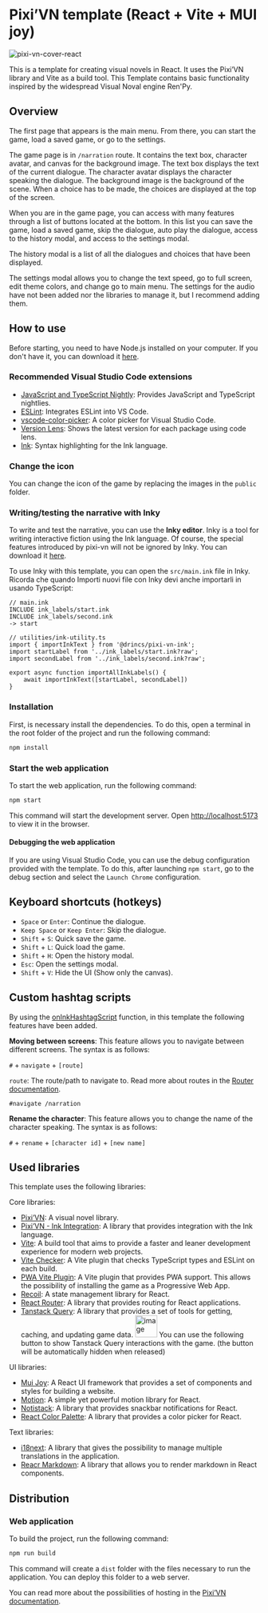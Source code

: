 # Pixi’VN template (React + Vite + MUI joy)

![pixi-vn-cover-react](https://github.com/user-attachments/assets/2abc8047-be07-487d-bf9b-de1c1f7c2ca2)

This is a template for creating visual novels in React. It uses the Pixi’VN library and Vite as a build tool.
This Template contains basic functionality inspired by the widespread Visual Noval engine Ren'Py.

## Overview

The first page that appears is the main menu. From there, you can start the game, load a saved game, or go to the settings.

The game page is in `/narration` route. It contains the text box, character avatar, and canvas for the background image. The text box displays the text of the current dialogue. The character avatar displays the character speaking the dialogue. The background image is the background of the scene.
When a choice has to be made, the choices are displayed at the top of the screen.

When you are in the game page, you can access with many features through a list of buttons located at the bottom. In this list you can save the game, load a saved game, skip the dialogue, auto play the dialogue, access to the history modal, and access to the settings modal.

The history modal is a list of all the dialogues and choices that have been displayed.

The settings modal allows you to change the text speed, go to full screen, edit theme colors, and change go to main menu. The settings for the audio have not been added nor the libraries to manage it, but I recommend adding them.

## How to use

Before starting, you need to have Node.js installed on your computer. If you don't have it, you can download it [here](https://nodejs.org/).

### Recommended Visual Studio Code extensions

* [JavaScript and TypeScript Nightly](https://marketplace.visualstudio.com/items?itemName=ms-vscode.vscode-typescript-next): Provides JavaScript and TypeScript nightlies.
* [ESLint](https://marketplace.visualstudio.com/items?itemName=dbaeumer.vscode-eslint): Integrates ESLint into VS Code.
* [vscode-color-picker](https://marketplace.visualstudio.com/items?itemName=antiantisepticeye.vscode-color-picker): A color picker for Visual Studio Code.
* [Version Lens](https://marketplace.visualstudio.com/items?itemName=pflannery.vscode-versionlens): Shows the latest version for each package using code lens.
* [Ink](https://marketplace.visualstudio.com/items?itemName=bruno-dias.ink): Syntax highlighting for the Ink language.

### Change the icon

You can change the icon of the game by replacing the images in the `public` folder.

### Writing/testing the narrative with Inky

To write and test the narrative, you can use the **Inky editor**. Inky is a tool for writing interactive fiction using the Ink language. Of course, the special features introduced by pixi-vn will not be ignored by Inky. You can download it [here](https://www.inklestudios.com/ink/).

To use Inky with this template, you can open the `src/main.ink` file in Inky. Ricorda che quando Importi nuovi file con Inky devi anche importarli in usando TypeScript:

```ink
// main.ink
INCLUDE ink_labels/start.ink
INCLUDE ink_labels/second.ink
-> start
```

```tsx
// utilities/ink-utility.ts
import { importInkText } from '@drincs/pixi-vn-ink';
import startLabel from '../ink_labels/start.ink?raw';
import secondLabel from '../ink_labels/second.ink?raw';

export async function importAllInkLabels() {
    await importInkText([startLabel, secondLabel])
}
```

### Installation

First, is necessary install the dependencies. To do this, open a terminal in the root folder of the project and run the following command:

```bash
npm install
```

### Start the web application

To start the web application, run the following command:

```bash
npm start
```

This command will start the development server. Open [http://localhost:5173](http://localhost:5173) to view it in the browser.

#### Debugging the web application

If you are using Visual Studio Code, you can use the debug configuration provided with the template. To do this, after launching `npm start`, go to the debug section and select the `Launch Chrome` configuration.

## Keyboard shortcuts (hotkeys)

* `Space` or `Enter`: Continue the dialogue.
* `Keep Space` or `Keep Enter`: Skip the dialogue.
* `Shift` + `S`: Quick save the game.
* `Shift` + `L`: Quick load the game.
* `Shift` + `H`: Open the history modal.
* `Esc`: Open the settings modal.
* `Shift` + `V`: Hide the UI (Show only the canvas).

## Custom hashtag scripts

By using the [onInkHashtagScript](https://pixi-vn.web.app/ink/ink-hashtag.html) function, in this template the following features have been added.

**Moving between screens**: This feature allows you to navigate between different screens. The syntax is as follows:

`#` + `navigate` + `[route]`

`route`: The route/path to navigate to. Read more about routes in the [Router documentation](https://pixi-vn.web.app/start/interface-navigate.html).

```ink
#navigate /narration
```

**Rename the character**: This feature allows you to change the name of the character speaking. The syntax is as follows:

`#` + `rename` + `[character id]` + `[new name]`

## Used libraries

This template uses the following libraries:

Core libraries:

* [Pixi’VN](https://www.npmjs.com/package/@drincs/pixi-vn): A visual novel library.
* [Pixi’VN - Ink Integration](https://www.npmjs.com/package/@drincs/pixi-vn-ink): A library that provides integration with the Ink language.
* [Vite](https://vitejs.dev/): A build tool that aims to provide a faster and leaner development experience for modern web projects.
* [Vite Checker](https://www.npmjs.com/package/vite-plugin-checker): A Vite plugin that checks TypeScript types and ESLint on each build.
* [PWA Vite Plugin](https://vite-pwa-org.netlify.app): A Vite plugin that provides PWA support. This allows the possibility of installing the game as a Progressive Web App.
* [Recoil](https://recoiljs.org/): A state management library for React.
* [React Router](https://reactrouter.com/): A library that provides routing for React applications.
* [Tanstack Query](https://tanstack.com/tanstack-query/): A library that provides a set of tools for getting, caching, and updating game data.
  <img width="44" alt="image" src="https://github.com/user-attachments/assets/bf70dddc-68c0-48f4-9c41-74c22f54e3d1">
  You can use the following button to show Tanstack Query interactions with the game. (the button will be automatically hidden when released)

UI libraries:

* [Mui Joy](https://mui.com/joy-ui/getting-started/): A React UI framework that provides a set of components and styles for building a website.
* [Motion](https://motion.dev/): A simple yet powerful motion library for React.
* [Notistack](https://iamhosseindhv.com/notistack): A library that provides snackbar notifications for React.
* [React Color Palette](https://www.npmjs.com/package/react-color-palette): A library that provides a color picker for React.

Text libraries:

* [i18next](https://www.i18next.com/): A library that gives the possibility to manage multiple translations in the application.
* [Reacr Markdown](https://www.npmjs.com/package/react-markdown): A library that allows you to render markdown in React components.

## Distribution

### Web application

To build the project, run the following command:

```bash
npm run build
```

This command will create a `dist` folder with the files necessary to run the application. You can deploy this folder to a web server.

You can read more about the possibilities of hosting in the [Pixi’VN documentation](https://pixi-vn.web.app/advanced/distribution.html#hosting).
